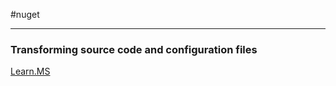 #nuget

---

### Transforming source code and configuration files

[Learn.MS](https://learn.microsoft.com/en-us/nuget/create-packages/source-and-config-file-transformations)
